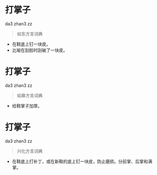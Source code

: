 # 打掌子
da3 zhan3 zz
> 如东方言词典
- 在鞋底上钉一块皮。
- 比喻在刮脸时刮破了一块皮。

# 打掌子
da3 zhan3 zz
> 如皋方言词典
- 给鞋掌子加厚。

# 打掌子
da3 zhan3 zz
> 兴化方言词典
- 在鞋底上打补丁，或在新鞋的底上钉一块皮，防止磨损。分前掌、后掌和满掌。
